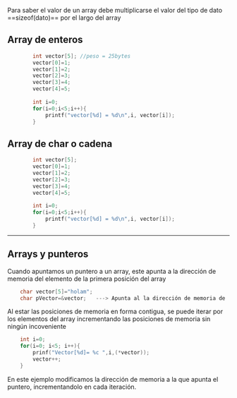 
Para saber el valor de un array debe multiplicarse el valor del tipo de dato ==sizeof(dato)== por el largo del array

## Array de enteros

```c
		int vector[5]; //peso = 25bytes
		vector[0]=1;
		vector[1]=2;
		vector[2]=3;
		vector[3]=4;
		vector[4]=5;
		
		int i=0;
		for(i=0;i<5;i++){
			printf("vector[%d] = %d\n",i, vector[i]);
		}
```

## Array de char o cadena 

``` c
		int vector[5]; 
		vector[0]=1;
		vector[1]=2;
		vector[2]=3;
		vector[3]=4;
		vector[4]=5;
		
		int i=0;
		for(i=0;i<5;i++){
			printf("vector[%d] = %d\n",i, vector[i]);
		}
```

---

## Arrays y punteros

Cuando apuntamos un puntero a un array, este apunta a la dirección de memoria del elemento de la primera posición del array
``` c
	char vector[5]="holam";
	char pVector=&vector;   ---> Apunta al la dirección de memoria de 'h'
```

Al estar las posiciones de memoria en forma contigua, se puede iterar por los elementos del array incrementando las posiciones de memoria
sin ningún incoveniente

``` c
	int i=0;
	for(i=0; i<5; i++){
		prinf("Vector[%d]= %c ",i,(*vector));
		vector++;
	}
```
En este ejemplo modificamos la dirección de memoria a la que apunta el puntero, incrementandolo en cada iteración.